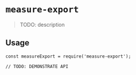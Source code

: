 # `measure-export`

> TODO: description

## Usage

```
const measureExport = require('measure-export');

// TODO: DEMONSTRATE API
```
